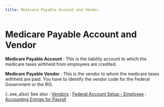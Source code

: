 ```yaml
---
title: Medicare Payable Account and Vendor
---
```


# Medicare Payable Account and Vendor


**Medicare Payable Account**
: This is the liability account to which the medicare  taxes withheld from employees are credited.


**Medicare Payable Vendor**
: This is the vendor to whom the medicare taxes withheld  are paid. You have to identify the vendor code for the Federal Government  or the IRS.


{:.see_also}
See also
: [Vendors]({{site.mv_chm}}/vendors_introduction_vendors_content.html)
: [Federal  Account Setup - Employee]({{site.prl_baseurl}}/setup/federal-account-setup/federal_account_setup_employee.html)
: [Accounting  Entries for Payroll]({{site.prl_baseurl}}/payroll-process/creating-journal/accounting_entries_for_payroll.html)
